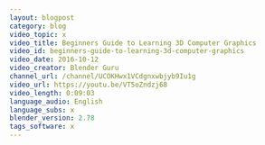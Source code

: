 ```yaml
---
layout: blogpost
category: blog
video_topic: x
video_title: Beginners Guide to Learning 3D Computer Graphics
video_id: beginners-guide-to-learning-3d-computer-graphics
video_date: 2016-10-12
video_creator: Blender Guru
channel_url: /channel/UCOKHwx1VCdgnxwbjyb9Iu1g
video_url: https://youtu.be/VT5oZndzj68
video_length: 0:09:03
language_audio: English
language_subs: x
blender_version: 2.78
tags_software: x
---
```

